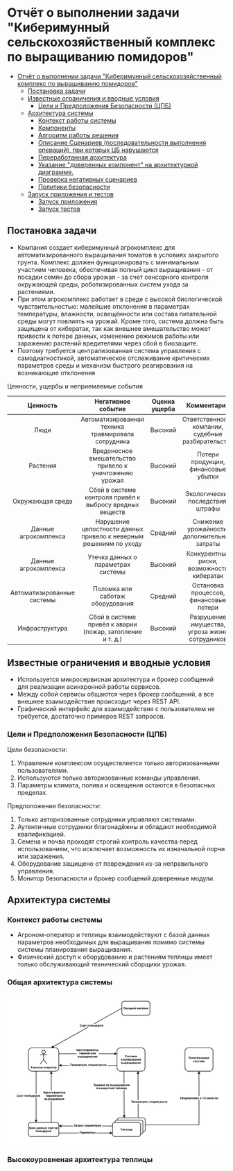 # Отчёт о выполнении задачи "Киберимунный сельскохозяйственный комплекс по выращиванию помидоров"
- [Отчёт о выполнении задачи "Киберимунный сельскохозяйственный комплекс по выращиванию помидоров"](#отчёт-о-выполнении-задачи-name)
  - [Постановка задачи](#постановка-задачи)
  - [Известные ограничения и вводные условия](#известные-ограничения-и-вводные-условия)
    - [Цели и Предположения Безопасности (ЦПБ)](#цели-и-предположения-безопасности-цпб)
  - [Архитектура системы](#архитектура-системы)
    - [Контекст работы системы](#контекст-работы-системы)
    - [Компоненты](#компоненты)
    - [Алгоритм работы решения](#алгоритм-работы-решения)
    - [Описание Сценариев (последовательности выполнения операций), при которых ЦБ нарушаются](#описание-сценариев-последовательности-выполнения-операций-при-которых-цб-нарушаются)
    - [Переработанная архитектура](#переработанная-архитектура)
    - [Указание "доверенных компонент" на архитектурной диаграмме.](#указание-доверенных-компонент-на-архитектурной-диаграмме)
    - [Проверка негативных сценариев](#проверка-негативных-сценариев)
    - [Политики безопасности](#политики-безопасности)
  - [Запуск приложения и тестов](#запуск-приложения-и-тестов)
    - [Запуск приложения](#запуск-приложения)
    - [Запуск тестов](#запуск-тестов)


## Постановка задачи
- Компания создает киберимунный агрокомплекс для автоматизированного выращивания томатов в условиях закрытого грунта. Комплекс должен функционировать с минимальным участием человека, обеспечивая полный цикл выращивания - от посадки семян до сбора урожая - за счет сенсорного контроля окружающей среды, роботизированных систем ухода за растениями. 
- При этом агрокомплекс работает в среде с высокой биологической чувствительностью: малейшие отклонения в параметрах температуры, влажности, освещённости или состава питательной среды могут повлиять на урожай. Кроме того, система должна быть защищена от кибератак, так как внешнее вмешательство может привести к потере данных, изменению режимов работы или заражению растений вредителями через сбой в биозащите. 
- Поэтому требуется централизованная система управления с самодиагностикой, автоматическое отслеживание критических параметров среды и механизм быстрого реагирования на возникающие отклонения

Ценности, ущербы и неприемлемые события

|Ценность|Негативное событие|Оценка ущерба|Комментарий|  
|:-:|:-:|:-:|:-:|
|Люди|Автоматизированная техника травмировала сотрудника|Высокий|Ответственность компании, судебные разбирательства|
|Растения|Вредоносное вмешательство привело к уничтожению урожая|Высокий|Потери продукции, финансовые убытки|  
|Окружающая среда|Сбой в системе контроля привёл к выбросу вредных веществ|Высокий|Экологические последствия, штрафы|  
|Данные агрокомплекса|Нарушение целостности данных привело к неверным решениям по уходу|Средний|Снижение урожайности, дополнительные затраты|  
|Данные агрокомплекса|Утечка данных о параметрах системы|Высокий|Конкурентные риски, возможность кибератак|
|Автоматизированные системы|Поломка или саботаж оборудования|Средний|Остановка процессов, финансовые потери|  
|Инфраструктура|Сбой в системе привёл к аварии (пожар, затопление и т. д.)|Высокий|Разрушение имущества, угроза жизни сотрудников|

## Известные ограничения и вводные условия
- Используется микросервисная архитектура и брокер сообщений для реализации асинхронной работы сервисов.
- Между собой сервисы общаются через брокер сообщений, а все внешнее взаимодействие происходит через REST API.
- Графический интерфейс для взаимодействия с пользователем не требуется, достаточно примеров REST запросов.

### Цели и Предположения Безопасности (ЦПБ)
Цели безопасности:

1. Управление комплексом осуществляется только авторизованными пользователями.
2. Используются только авторизованные команды управления.
3. Параметры климата, полива и освещения остаются в безопасных пределах.

Предположения безопасности:
1. Только авторизованные сотрудники управляют системами.
2. Аутентичные сотрудники благонадёжны и обладают необходимой квалификацией.
3. Семена и почва проходят строгий контроль качества перед использованием, что исключает возможность их изначальной порчи или заражения.
4. Оборудование защищено от повреждения из-за неправильного управления.
5. Монитор безопасности и брокер сообщений доверенные модули.

## Архитектура системы
### Контекст работы системы
- Агроном-оператор и теплицы взаимодействуют с базой данных параметров необходимых для выращивания помимо системы системы планирования выращивания.
- Физический доступ к оборудованию и растениям теплицы имеет только обслуживающий технический сборщики урожая.

### Общая архитектура системы
![Общая архитектура системы](img/general-scheme.png)

### Высокоуровненая архитектура теплицы
